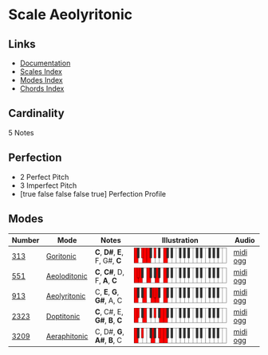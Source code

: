 # Scale Aeolyritonic

## Links

- [Documentation](index.md)
- [Scales Index](Scales.md)
- [Modes Index](Modes.md)
- [Chords Index](Chords.md)

## Cardinality

5 Notes

## Perfection

- 2 Perfect Pitch
- 3 Imperfect Pitch
- [true false false false true] Perfection Profile

## Modes

| Number | Mode | Notes | Illustration | Audio |
|--------|------|-------|--------------|-------|
| [313](https://ianring.com/musictheory/scales/313) | [Goritonic](ModeGoritonic.md) | **C**, **D#**, **E**, F, G#, **C** | ![CNaturalGoritonic](ModeCNaturalGoritonic.png) | [midi](ModeCNaturalGoritonic.mid) [ogg](ModeCNaturalGoritonic.ogg) | 
| [551](https://ianring.com/musictheory/scales/551) | [Aeoloditonic](ModeAeoloditonic.md) | **C**, **C#**, D, F, **A**, **C** | ![CNaturalAeoloditonic](ModeCNaturalAeoloditonic.png) | [midi](ModeCNaturalAeoloditonic.mid) [ogg](ModeCNaturalAeoloditonic.ogg) | 
| [913](https://ianring.com/musictheory/scales/913) | [Aeolyritonic](ModeAeolyritonic.md) | C, **E**, **G**, **G#**, A, C | ![CNaturalAeolyritonic](ModeCNaturalAeolyritonic.png) | [midi](ModeCNaturalAeolyritonic.mid) [ogg](ModeCNaturalAeolyritonic.ogg) | 
| [2323](https://ianring.com/musictheory/scales/2323) | [Doptitonic](ModeDoptitonic.md) | **C**, C#, E, **G#**, **B**, **C** | ![CNaturalDoptitonic](ModeCNaturalDoptitonic.png) | [midi](ModeCNaturalDoptitonic.mid) [ogg](ModeCNaturalDoptitonic.ogg) | 
| [3209](https://ianring.com/musictheory/scales/3209) | [Aeraphitonic](ModeAeraphitonic.md) | C, D#, **G**, **A#**, **B**, C | ![CNaturalAeraphitonic](ModeCNaturalAeraphitonic.png) | [midi](ModeCNaturalAeraphitonic.mid) [ogg](ModeCNaturalAeraphitonic.ogg) | 
